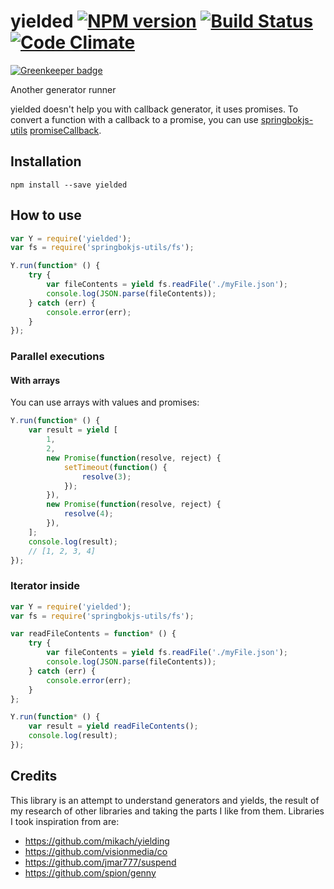yielded [![NPM version][npm-image]][npm-url] [![Build Status][build-status-image]][build-status-url] [![Code Climate][codeclimate-image]][codeclimate-url]
=======

[![Greenkeeper badge](https://badges.greenkeeper.io/christophehurpeau/yielded.svg)](https://greenkeeper.io/)

Another generator runner

yielded doesn't help you with callback generator, it uses promises. To convert a function with a callback to a promise, you can use [springbokjs-utils](https://www.npmjs.org/package/springbokjs-utils) [promiseCallback](http://christophehurpeau.github.io/springbokjs-utils/docs/module-utils.html#promiseCallback).

## Installation

```
npm install --save yielded
```

## How to use

```js
var Y = require('yielded');
var fs = require('springbokjs-utils/fs');

Y.run(function* () {
    try {
        var fileContents = yield fs.readFile('./myFile.json');
        console.log(JSON.parse(fileContents));
    } catch (err) {
        console.error(err);
    }
});
```

### Parallel executions

#### With arrays

You can use arrays with values and promises:

```js
Y.run(function* () {
    var result = yield [
        1,
        2,
        new Promise(function(resolve, reject) {
            setTimeout(function() {
                resolve(3);
            });
        }),
        new Promise(function(resolve, reject) {
            resolve(4);
        }),
    ];
    console.log(result);
    // [1, 2, 3, 4]
});
```

### Iterator inside


```js
var Y = require('yielded');
var fs = require('springbokjs-utils/fs');

var readFileContents = function* () {
    try {
        var fileContents = yield fs.readFile('./myFile.json');
        console.log(JSON.parse(fileContents));
    } catch (err) {
        console.error(err);
    }
};

Y.run(function* () {
    var result = yield readFileContents();
    console.log(result);
});
```

## Credits

This library is an attempt to understand generators and yields, the result of my research of other libraries and taking the parts I like from them. Libraries I took inspiration from are:

 - <https://github.com/mikach/yielding>
 - <https://github.com/visionmedia/co>
 - <https://github.com/jmar777/suspend>
 - <https://github.com/spion/genny>

[npm-image]: https://img.shields.io/npm/v/yielded.svg?style=flat
[npm-url]: https://npmjs.org/package/yielded
[build-status-image]: https://drone.io/github.com/christophehurpeau/yielded/status.png
[build-status-url]: https://drone.io/github.com/christophehurpeau/yielded/latest
[codeclimate-image]: https://codeclimate.com/github/christophehurpeau/yielded/badges/gpa.svg
[codeclimate-url]: https://codeclimate.com/github/christophehurpeau/yielded
